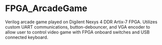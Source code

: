 # FPGA_ArcadeGame
Verilog arcade game played on Digilent Nexys 4 DDR Artix-7 FPGA. Utilizes custom UART communications, button-debouncer, and VGA encoder to allow user to control video game with FPGA onboard switches and USB connected keyboard.
